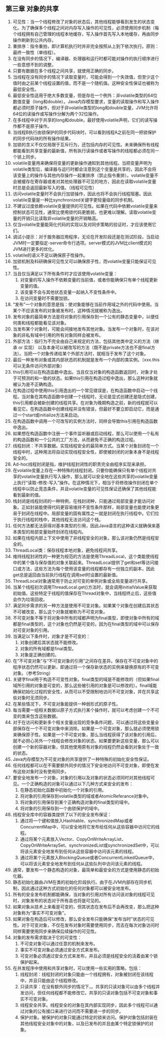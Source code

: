 ## 第三章 对象的共享

1. 可见性：当一个线程修改了对象的状态后，其他线程能够看到发生的状态变化。为了确保多个线程之间对内存写入操作的可见性，必须使用同步机制（每个线程拥有自己管理的线程本地缓存，写入操作首先写入本地缓存，再由同步操作刷新到公共内存。
2. 重排序：指令重拍，即计算机执行时并非完全按照从上到下依次执行。原则：最终一致性（单线程）。
3. 在没有同步的情况下，编译器、处理器和运行时都可能对操作的执行顺序进行一些意想不到的调整。
4. 只要有数据在多个线程之间共享，就使用正确的同步。
5. 当线程在没有同步的情况下读取变量时，可能会得到一个失效值，但至少这个值时由之前某个线程设置的值，而不是一个随机值。这种安全性保证也被称为最低安全性。
6. 最低安全性适用于绝大多数变量，但是存在一个例外：非volatile类型的64位数值变量（long和double）。Java内存模型要求，变量的读取操作和写入操作都必须时原子操作，但对于非volatile类型的long和double变量，JVM允许将64位的读操作或写操作分解为两个32位操作。
7. 在多线程中对于共享的long和double，最好使用volatile声明，它们的读写操作都不是原子操作。
8. 当线程B执行由锁保护的同步代码块时，可以看到线程A之前在同一把锁保护的同步代码块的所有操作结果。
9. 加锁的含义不仅仅局限于互斥行为，还包括内存的可见性。未来确保所有线程都能看到共享变量的最新值，所有执行读操作或者写操作的线程都必须在同一个锁上同步。
10. volatile变量用来确保将变量的更新操作通知到其他线程。当把变量声明为volatile类型后，编译器与运行时都会注意到这个变量是共享的，因此不会将该变量上的操作与其他内存操作一起重排序（禁止指令重排）。volatile变量不会被缓存在寄存器或者对其他处理器不可见的地方，因此在读取volatile变量时总是会返回最新写入的值。（线程可见性）
11. 访问volatile变量时不会执行加锁操作，因此也将不会执行线程阻塞。因此volatile变量是一种比synchronized关键字更轻量级的同步机制。
12. 不建议过度依赖volatile变量提供的可见性。如果在代码中依赖volatile变量来控制状态可见性，通常比使用锁代码更脆弱，也更难以理解。读取volatile变量的开销只比读取非volatile变量的开销略高。
13. 仅当volatile变量能简化代码的实现以及对同步策略的验证时，才应该使用它们。
14. 调试小提示：对于服务器应用程序，无论在开发阶段还是在测试阶段，当启动JVM时一定要指定-server命令行选项。server模式的JVM比client模式的JVM进行更多的优化。
15. volatile的语义不足以确保原子性操作。
16. 加锁机制及科研确保可见性又可以确保原子性，而volatile变量只能保证可见性。
17. 当且仅当满足以下所有条件时才应该使用volatile变量：
    1. 对变量的写入操作不依赖变量的当前值，或者你能确保只有单个线程更新变量的值。
    2. 该变量不会与其他状态变量一起纳入不变性条件中。
    3. 在访问变量时不需要加锁。
18. “发布”一个对象的意思是指：使对象能够在当前作用域之外的代码中使用。当某个不应该发布的对象被发布时，这种情况就被称为逸出。
19. 发布对象的最简单方法是将对象的引用保存到一个公有的静态变量中，以便任何类和线程都能看见该对象。
20. 当发布某个对象时，可能会间接地发布其他对象。当发布一个对象时，在该对象的非私有域中引用的所有对象同样会被发布。
21. 外部方法：指行为不完全由自己来规定的方法，包括其他类中定义的方法（继承 or 实现） 以及本身可以被改写的方法（既不是private方法也不是final方法）。当把一个对象传递给某个外部方法时，就相当于发布了这个对象。
22. 最后一种发布对象或其内部状态的机制就是发布一个内部的类实例。（xxx.this可以无条件访问外部对象）
23. this引用可以在构造函数中逸出。当且仅当对象的构造函数返回时，对象才处于可预测的和一致的状态。如果this引用在构造过程中逸出，那么这种对象就被认为是不正确构造。
24. 在构造过程中使用this引用逸出的一个常见错误是，在构造函数中启动一个线程。当对象在其构造函数中创建一个线程时，无论是显式创建还是隐式创建，this引用都会被新创建的线程共享。在对象为晚期构造之前，新的线程就可以看见它。在构造函数中创建线程并没有错误，但最好不要立即启动它，而是通过一个start或initialize方法来启动。
25. 在构造函数中调用一个可改写的实例方法时，同样会导致this引用在构造函数中逸出。
26. 如果想在构造函数中注册一个事件监听器或启动线程，那么可以使用一个私有的构造函数和一个公共的工厂方法，从而避免不正确的构造过程。
27. 线程封闭：不共享数据。实现线程安全的最简单方式。当某个对象封闭在一个线程中时，这种用法将自动实现线程安全性，即使被封闭的对象本身不是线程安全的。
28. Ad-hoc线程封闭是指，维护线程封闭性的职责完全由程序实现来承担。
29. 在volatile变量上存在一种特殊的线程封闭。只要你能确保只有单个线程对共享的volatile变量执行写入操作，那么就可以安全地在这些共享的volatile变量上执行“读取-修改-写入”操作。在这种情况下，相当于将修改操作封闭在单个线程中以防止竞态条件，并且volatile变量的可见性保证还确保了其他线程能看到最新的值。
30. 栈封闭是线程封闭的一种特例，在栈封闭种，只能通过局部变量才能访问对象。正如封装能使得代码更容易维持不变性条件那样，局部变量也能使对象更易于封闭在线程中。局部变量的固有属性之一就是封闭在执行线程中。它们位于执行线程的栈中，其他线程无法访问这个栈。
31. 任何方法都无法获得对基本类型的引用，因此Java语言的这种语义就确保来基本类型的局部变量始终封闭在线程内。
32. 如果在线程内部上下文中使用了非线程安全的对象，那么该对象仍然是线程安全的。
33. ThreadLocal类：保存线程本地对象，避免线程间共享。
34. 维持线程封闭性的一种更为规范的方法是使用ThreadLocal，这个类能使线程中的某个值与保存值的对象关联起来。ThreadLocal提供了get和set等访问接口或方法，这些方法为每个使用该变量的线程都存有一份独立的副本，因此get总是返回由当前执行线程在调用set时设置的最新值。
35. ThreadLocal对象通常用于防止对可变的单例对象或全局变量进行共享。
36. 当某个线程初次调用ThreadLocal.get()方法时，就会调用initialValue来获取初始值。这些特定于线程的值保存在Thread对象中，当线程终止后，这些值会作为垃圾回收。
37. 满足同步需求的另一种方法是使用不可变对象。如果某个对象在创建后其状态不可被改变，那么这个对象就被称为不可变对象。
38. 不可变对象不等于将对象中所有的域都声明为final类型，即使对象中所有的域都是final类型的，这个对象也仍然是可变的，因为在final类型的域中可以保存对可变对象的引用。
39. 当满足以下条件时，对象才是不可变的：
    1. 对象创建后其状态就不能修改。
    2. 对象的所有域都是final类型。
    3. 对象是正确创建的。
40. 在“不可变对象”与“不可变对象的引用”之间存在差异。保存在不可变对象中的程序状态仍然可以更新，即通过将一个保存新状态的实例来替换原有的不可变对象。（参考String）
41. 关键字final用于构造不可变性对象。final类型的域是不能修改的（但如果final域所引用的对象是可变的，那么这些被引用的对象是可以修改的）。final域能确保初始化过程的安全性，从而可以不受限制地访问不可变对象，并在共享这些对象时无须同步。
42. 在某些情况下，不可变对象能提供一种弱形式的原子性。
43. 每当需要一组相关数据以原子方式执行某个操作时，就可以考虑创建一个不可变的类来包含这些数据。
44. 对于在访问和更新多个相关变量出现的竞争条件问题，可以通过将这些变量全部保存在一个不可变对象中来消除。如果是一个可变对象，那么就必须使用锁来确保原子性。如果是一个不可变对象，那么当线程获得了该对象的引用后，就不必担心另外一个线程会修改对象的状态。如果要更新这些变量，那么可以创建一个新的容器对象，但其他使用原有对象的线程仍然会看到对象处于一致的状态。
45. Java内存模型为不可变对象的共享提供了一种特殊的初始化安全性保证。
46. 任何线程都可以在不需要额外同步的情况下安全地访问不可变对象，即使在发布这些对象时没有使用同步。
47. 要安全地发布一个对象，对象的引用以及对象的状态必须同时对其他线程可见。一个正确构造的对象可以通过以下几种方式来安全的发布：
    1. 在静态初始化函数中初始化一个对象的引用。
    2. 将对象的引用保存到volatile类型的域或者AtomicReferance对象中。
    3. 将对象的引用保存到某个正确构造对象的final类型的域中。
    4. 将对象的引用保存到一个由锁保护的域中。
48. 线程安全库中的容器类提供了以下的安全发布保证：
    1. 通过将一个键和值放入Hashtable、synchronizedMap或者ConcurrentMap中，可以安全地将它发布给任何从这些容器中访问它的线程。
    2. 通过将某个元素放入Vector、CopyOnWriteArrayList、CopyOnWriteArraySet、synchronizedList或synchronizedSet中，可以将该元素安全地发布到任何从这些容器中访问该元素的线程。
    3. 通过将某个元素放入BlockingQueue或者ConcurrentLinkedQueue中，可以将该元素安全地发布到任何从这些队列中访问该元素的线程。
49. 通常，要发布一个静态构造的对象，最简单和最安全的方式是使用静态的初始化器。
50. 静态初始化器由JVM在类的初始化阶段执行。由于在JVM内部存在同步机制，因此通过这种方式初始化的任何对象都可以被安全地发布。
51. 所有的安全发布机制都能确保，当对象的引用对所有访问该对象的线程可见时，对象发布的状态对于所有县也将是可见的。
52. 如果对象从技术上来看是可变的，但其状态在发布后不会再改变，那么把这种对象称为“事实不可变对象”。
53. 如果对象在构造后可以修改，那么安全发布只能确保“发布当时”状态的可见性。对于可变对象，不仅在发布对象时需要使用同步，而去在每次对象访问时同样需要使用同步来确保后续操作的可见性。
54. 对象的发布需求取决于它的可变性：
    1. 不可变对象可以通过任意的机制来发布。
    2. 事实不可变对象必须通过安全方式来发布。
    3. 可变对象必须通过安全方式来发布，并且必须是线程安全的活着由某个锁保护起来。
55. 在并发程序中使用和共享对象时，可以使用一些实用的策略，包括：
    1. 线程封闭：线程封闭的对象只能由一个线程拥有，对象被封闭在该线程中，并且只能由这个线程修改。
    2. 只读共享：在没有额外同步的情况下，。共享的只读对象可以由多个线程并发访问，但任何线程都不能修改它。共享的只读对象包括不可变对象和事实不可变对象。
    3. 线程安全共享。线程安全的对象在其内部实现同步，因此多个线程可以通过对象的公有接口来进行访问而不需要进一步的同步。
    4. 保护对象。被保护的对象只能通过特定的锁来访问。保护对象包括封装在其他线程安全对象中的对象，以及已发布的并且由某个特定锁保护的对象。